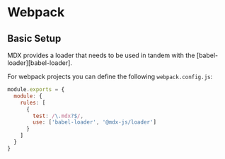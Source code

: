 # Webpack

## Basic Setup

MDX provides a loader that needs to be used in tandem with the [babel-loader][babel-loader].

For webpack projects you can define the following `webpack.config.js`:

```js
module.exports = {
  module: {
    rules: [
      {
        test: /\.mdx?$/,
        use: ['babel-loader', '@mdx-js/loader']
      }
    ]
  }
}
```
